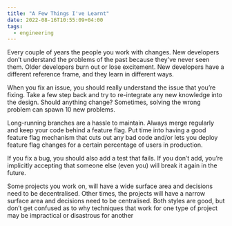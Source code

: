 ```yaml
---
title: "A Few Things I've Learnt"
date: 2022-08-16T10:55:09+04:00
tags:
  - engineering
---
```


Every couple of years the people you work with changes. New developers don’t understand the problems of the past because they've never seen them. Older developers burn out or lose excitement. New developers have a different reference frame, and they learn in different ways. 

When you fix an issue, you should really understand the issue that you’re fixing. Take a few step back and try to re-integrate any new knowledge into the design. Should anything change? Sometimes, solving the wrong problem can spawn 10 new problems.

Long-running branches are a hassle to maintain. Always merge regularly and keep your code behind a feature flag. Put time into having a good feature flag mechanism that cuts out any bad code and/or lets you deploy feature flag changes for a certain percentage of users in production.

If you fix a bug, you should also add a test that fails. If you don’t add, you’re implicitly accepting that someone else (even you) will break it again in the future.

Some projects you work on, will have a wide surface area and decisions need to be decentralised. Other times, the projects will have a narrow surface area and decisions need to be centralised. Both styles are good,  but don’t get confused as to why techniques that work for one type of project may be impractical or disastrous for another